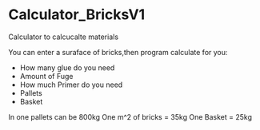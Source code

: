 # Calculator_BricksV1
Calculator to calcucalte materials 

You can enter a suraface of bricks,then program calculate for you:
 <ul>
   <li>How many glue do you need</li>
   <li>Amount of Fuge</li>
   <li>How much Primer do you need</li>
   <li>Pallets</li>
   <li>Basket</li>
 </ul>

In one pallets can be 800kg
One m^2 of bricks = 35kg
One Basket = 25kg
